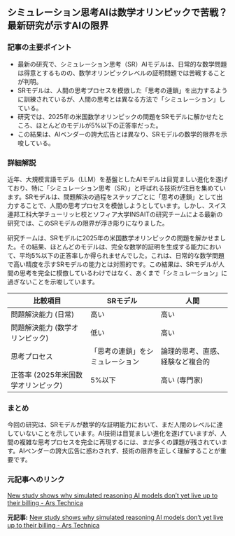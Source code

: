 ## シミュレーション思考AIは数学オリンピックで苦戦？ 最新研究が示すAIの限界

### 記事の主要ポイント

* 最新の研究で、シミュレーション思考（SR）AIモデルは、日常的な数学問題は得意とするものの、数学オリンピックレベルの証明問題では苦戦することが判明。
* SRモデルは、人間の思考プロセスを模倣した「思考の連鎖」を出力するように訓練されているが、人間の思考とは異なる方法で「シミュレーション」している。
* 研究では、2025年の米国数学オリンピックの問題をSRモデルに解かせたところ、ほとんどのモデルが5%以下の正答率だった。
* この結果は、AIベンダーの誇大広告とは異なり、SRモデルの数学的限界を示唆している。

### 詳細解説

近年、大規模言語モデル（LLM）を基盤としたAIモデルは目覚ましい進化を遂げており、特に「シミュレーション思考（SR）」と呼ばれる技術が注目を集めています。SRモデルは、問題解決の過程をステップごとに「思考の連鎖」として出力することで、人間の思考プロセスを模倣しようとしています。しかし、スイス連邦工科大学チューリッヒ校とソフィア大学INSAITの研究チームによる最新の研究では、このSRモデルの限界が浮き彫りになりました。

研究チームは、SRモデルに2025年の米国数学オリンピックの問題を解かせました。その結果、ほとんどのモデルは、完全な数学的証明を生成する能力において、平均5%以下の正答率しか得られませんでした。これは、日常的な数学問題で高い精度を示すSRモデルの能力とは対照的です。この結果は、SRモデルが人間の思考を完全に模倣しているわけではなく、あくまで「シミュレーション」に過ぎないことを示唆しています。

| 比較項目 | SRモデル | 人間 |
|---|---|---|
| 問題解決能力 (日常) | 高い | 高い |
| 問題解決能力 (数学オリンピック) | 低い | 高い |
| 思考プロセス | 「思考の連鎖」をシミュレーション | 論理的思考、直感、経験など複合的 |
| 正答率 (2025年米国数学オリンピック) | 5%以下 | 高い (専門家) |

### まとめ

今回の研究は、SRモデルが数学的な証明能力において、まだ人間のレベルに達していないことを示しています。AI技術は目覚ましい進化を遂げていますが、人間の複雑な思考プロセスを完全に再現するには、まだ多くの課題が残されています。AIベンダーの誇大広告に惑わされず、技術の限界を正しく理解することが重要です。

### 元記事へのリンク

[New study shows why simulated reasoning AI models don’t yet live up to their billing - Ars Technica](https://arstechnica.com/ai/2024/04/new-study-shows-why-simulated-reasoning-ai-models-dont-yet-live-up-to-their-billing/)


**元記事:** [New study shows why simulated reasoning AI models don’t yet live up to their billing - Ars Technica](https://arstechnica.com/ai/2025/04/new-study-shows-why-simulated-reasoning-ai-models-dont-yet-live-up-to-their-billing/)